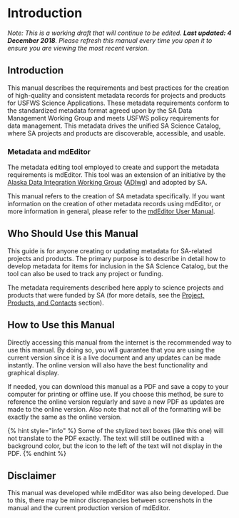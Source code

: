 # Introduction

_Note: This is a working draft that will continue to be edited. **Last updated: 4 December 2018**. Please refresh this manual every time you open it to ensure you are viewing the most recent version._

## Introduction

This manual describes the requirements and best practices for the creation of high-quality and consistent metadata records for projects and products for USFWS Science Applications. These metadata requirements conform to the standardized metadata format agreed upon by the SA Data Management Working Group and meets USFWS policy requirements for data management. This metadata drives the unified SA Science Catalog, where SA projects and products are discoverable, accessible, and usable.

### Metadata and mdEditor

The metadata editing tool employed to create and support the metadata requirements is mdEditor. This tool was an extension of an initiative by the [Alaska Data Integration Working Group](http://www.adiwg.org/about/) \([ADIwg](https://adiwg.gitbooks.io/mdeditor/content/GLOSSARY.html#adiwg)\) and adopted by SA.

This manual refers to the creation of SA metadata specifically. If you want information on the creation of other metadata records using mdEditor, or more information in general, please refer to the [mdEditor User Manual](https://adiwg.gitbooks.io/mdeditor/content/).

## Who Should Use this Manual

This guide is for anyone creating or updating metadata for SA-related projects and products. The primary purpose is to describe in detail how to develop metadata for items for inclusion in the SA Science Catalog, but the tool can also be used to track any project or funding.

The metadata requirements described here apply to science projects and products that were funded by SA \(for more details, see the [Project, Products, and Contacts](lcc-projects-products-contacts.md) section\).

## How to Use this Manual

Directly accessing this manual from the internet is the recommended way to use this manual. By doing so, you will guarantee that you are using the current version since it is a live document and any updates can be made instantly. The online version will also have the best functionality and graphical display.

If needed, you can download this manual as a PDF and save a copy to your computer for printing or offline use. If you choose this method, be sure to reference the online version regularly and save a new PDF as updates are made to the online version. Also note that not all of the formatting will be exactly the same as the online version.

{% hint style="info" %}
Some of the stylized text boxes \(like this one\) will not translate to the PDF exactly. The text will still be outlined with a background color, but the icon to the left of the text will not display in the PDF.
{% endhint %}

## Disclaimer

This manual was developed while mdEditor was also being developed. Due to this, there may be minor discrepancies between screenshots in the manual and the current production version of mdEditor.

